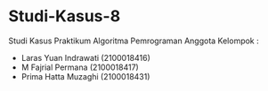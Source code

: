 # Studi-Kasus-8
Studi Kasus Praktikum Algoritma Pemrograman
Anggota Kelompok :
- Laras Yuan Indrawati (2100018416)
- M Fajrial Permana (2100018417)
- Prima Hatta Muzaghi (2100018431)
